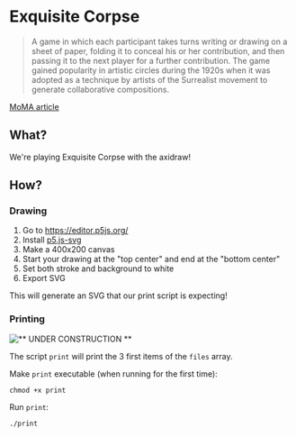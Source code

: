 # Exquisite Corpse

> A game in which each participant takes turns writing or drawing on a sheet of paper, folding it to conceal his or her contribution, and then passing it to the next player for a further contribution. The game gained popularity in artistic circles during the 1920s when it was adopted as a technique by artists of the Surrealist movement to generate collaborative compositions.

[MoMA article](https://www.moma.org/collection/terms/exquisite-corpse)

## What?

We're playing Exquisite Corpse with the axidraw!

## How?

### Drawing

1. Go to https://editor.p5js.org/
2. Install [p5.js-svg](https://github.com/zenozeng/p5.js-svg)
3. Make a 400x200 canvas
4. Start your drawing at the "top center" and end at the "bottom center"
5. Set both stroke and background to white
6. Export SVG

This will generate an SVG that our print script is expecting!

### Printing

![** UNDER CONSTRUCTION **](https://strongautomotive.com/wp-content/uploads/2016/10/Website-Under-Construction.jpg)

The script `print` will print the 3 first items of the `files` array.

Make `print` executable (when running for the first time):

```
chmod +x print
```

Run `print`:

```
./print
```
